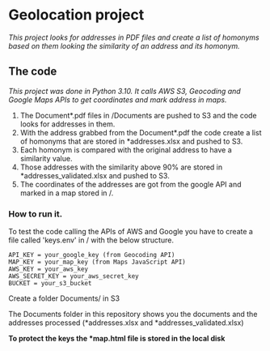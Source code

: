 # Geolocation project
_This project looks for addresses in PDF files and create a list of homonyms based on them looking the similarity of an address and its homonym._

## The code
_This project was done in Python 3.10. It calls AWS S3, Geocoding and Google Maps APIs to get coordinates and mark address in maps._
1. The Document*.pdf files in /Documents are pushed to S3 and the code looks for addresses in them.
2. With the address grabbed from the Document*.pdf the code create a list of homonyms that are stored in *addresses.xlsx and pushed to S3.
3. Each homonym is compared with the original address to have a similarity value.
4. Those addresses with the similarity above 90% are stored in *addresses_validated.xlsx and pushed to S3.
5. The coordinates of the addresses are got from the google API and marked in a map stored in /.


### How to run it.
To test the code calling the APIs of AWS and Google you have to create a file called 'keys.env' in / with the below structure.
```
API_KEY = your_google_key (from Geocoding API)
MAP_KEY = your_map_key (from Maps JavaScript API)
AWS_KEY = your_aws_key
AWS_SECRET_KEY = your_aws_secret_key
BUCKET = your_s3_bucket
```

Create a folder Documents/ in S3

The Documents folder in this repository shows you the documents and the addresses processed (*addresses.xlsx and *addresses_validated.xlsx)

__To protect the keys the *map.html file is stored in the local disk__







